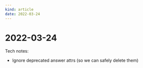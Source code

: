 ```yaml
---
kind: article
date: 2022-03-24
---
```


# 2022-03-24

Tech notes:

* Ignore deprecated answer attrs (so we can safely delete them)
